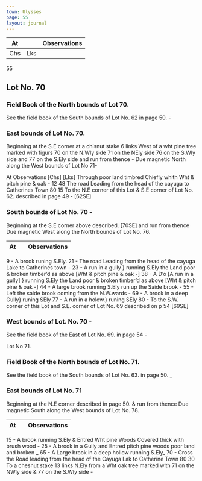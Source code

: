 ```yaml
---
town: Ulysses
page: 55
layout: journal
---
```


| At |    | Observations |
| -- | -- | ------------ |
| Chs | Lks | |

55

## Lot No. 70
### Field Book of the North bounds of Lot 70.
See the field book of the South bounds of Lot No. 62 in page 50. -

### East bounds of Lot No. 70.
Beginning at the S.E corner at a chisnut stake 6 links West of a wht pine tree marked with figurs 70 on the N.Wly side 71 on the NEly side 76 on the S.Wly side and 77 on the S.Ely side and run from thence - Due magnetic North along the West bounds of Lot No 71-

At      Observations 
[Chs]  [Lks]
Through poor land timbred Chiefly whith Wht & pitch pine & oak -
12  48  The road Leading from the head of the cayuga to Catherines Town
80  15  To the N.E corner of this Lot & S.E corner of Lot No. 62. described in page 49 -
 [62SE]

### South bounds of Lot No. 70 -
Beginning at the S.E corner above described. [70SE] and run from thence Due magnetic West along the North bounds of Lot No. 76.

| At |    | Observations |
| -- | -- | ------------ |
9  -  A brook runing S.Ely.
21  -  The road Leading from the head of the cayuga Lake to Catherines town -
23  -  A run in a gully } running S.Ely the Land poor & broken timber’d as above [Wht &
 pitch pine & oak -] 
38  -  A D’o  [A run in a gully] } running S.Ely the Land poor & broken timber’d as above
 [Wht & pitch pine & oak -]
44  -  A large brook running S.Ely run up the Saide brook -
55  -  Left the saide brook coming from the N.W.wards -
69  -  A brook in a deep Gully} runing SEly
77  -  A run in a holow.} runing SEly
80  -  To the S.W. corner of this Lot and S.E. corner of Lot No. 69 described on p 54
 [69SE]

### West bounds of Lot. No. 70 -
See the field book of the East of Lot No. 69. in page 54 -

Lot No 71.
### Field Book of the North bounds of Lot No. 71.
See the field book of the South bounds of Lot No. 63. in page 50. _

### East bounds of Lot No. 71
Beginning at the N.E corner described in page 50. & run from thence Due magnetic South along the West bounds of Lot No. 78.

| At |    | Observations |
| -- | -- | ------------ |
15  -  A brook running S.Ely & Entred Wht pine Woods Covered thick with brush wood -
25  -  A brook in a Gully and Entred pitch pine woods poor land and broken _
65  -  A Large brook in a deep hollow running S.Ely_
70  -  Cross the Road leading from the head of the Cayuga Lak to Catherine Town
80  30  To a chesnut stake 13 links N.Ely from a Wht oak tree marked with 71 on the 
NWly side & 77 on the S.Wly side -
